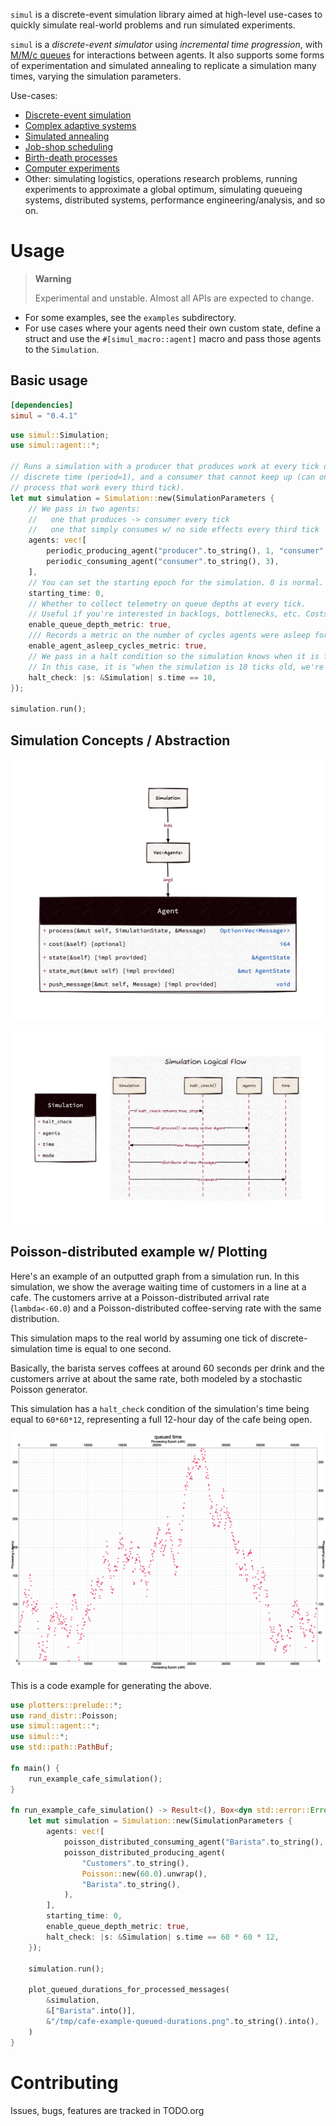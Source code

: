 `simul` is a discrete-event simulation library aimed at high-level use-cases to
quickly simulate real-world problems and run simulated experiments.

`simul` is a *discrete-event simulator* using *incremental time progression*,
with [M/M/c queues](https://en.wikipedia.org/wiki/M/M/c_queue) for interactions
between agents. It also supports some forms of experimentation and simulated
annealing to replicate a simulation many times, varying the simulation
parameters.

Use-cases:
- [Discrete-event simulation](https://en.wikipedia.org/wiki/Discrete-event_simulation)
- [Complex adaptive systems](https://authors.library.caltech.edu/60491/1/MGM%20113.pdf)
- [Simulated annealing](https://en.wikipedia.org/wiki/Simulated_annealing)
- [Job-shop scheduling](https://en.wikipedia.org/wiki/Job-shop_scheduling)
- [Birth-death processes](https://en.wikipedia.org/wiki/Birth%E2%80%93death_process)
- [Computer experiments](https://en.wikipedia.org/wiki/Computer_experiment)
- Other: simulating logistics, operations research problems, running experiments
  to approximate a global optimum, simulating queueing systems, distributed
  systems, performance engineering/analysis, and so on.

# Usage

> **Warning**
>
> Experimental and unstable. Almost all APIs are expected to change.

- For some examples, see the `examples` subdirectory.
- For use cases where your agents need their own custom state, define a struct
  and use the `#[simul_macro::agent]` macro and pass those agents to the
  `Simulation`.

## Basic usage

``` toml
[dependencies]
simul = "0.4.1"
```

``` rust
use simul::Simulation;
use simul::agent::*;

// Runs a simulation with a producer that produces work at every tick of
// discrete time (period=1), and a consumer that cannot keep up (can only
// process that work every third tick).
let mut simulation = Simulation::new(SimulationParameters {
    // We pass in two agents:
    //   one that produces -> consumer every tick
    //   one that simply consumes w/ no side effects every third tick
    agents: vec![
        periodic_producing_agent("producer".to_string(), 1, "consumer".to_string()),
        periodic_consuming_agent("consumer".to_string(), 3),
    ],
    // You can set the starting epoch for the simulation. 0 is normal.
    starting_time: 0,
    // Whether to collect telemetry on queue depths at every tick.
    // Useful if you're interested in backlogs, bottlenecks, etc. Costs performance.
    enable_queue_depth_metric: true,
    /// Records a metric on the number of cycles agents were asleep for.
    enable_agent_asleep_cycles_metric: true,
    // We pass in a halt condition so the simulation knows when it is finished.
    // In this case, it is "when the simulation is 10 ticks old, we're done."
    halt_check: |s: &Simulation| s.time == 10,
});

simulation.run();
```

## Simulation Concepts / Abstraction

![Diagram showing Agent trait](./diagrams/simulation_agents.png)

![Diagram showing Simulation sequence diagram](./diagrams/simulation_control_flow.png)

## Poisson-distributed example w/ Plotting

Here's an example of an outputted graph from a simulation run. In this
simulation, we show the average waiting time of customers in a line at a
cafe. The customers arrive at a Poisson-distributed arrival rate
(`lambda<-60.0`) and a Poisson-distributed coffee-serving rate with the
same distribution.

This simulation maps to the real world by assuming one tick of
discrete-simulation time is equal to one second.

Basically, the barista serves coffees at around 60 seconds per drink and
the customers arrive at about the same rate, both modeled by a
stochastic Poisson generator.

This simulation has a `halt_check` condition of the simulation's time
being equal to `60*60*12`, representing a full 12-hour day of the cafe
being open.

![](./readme-assets/cafe-example-queued-durations.png)

This is a code example for generating the above.

``` rust
use plotters::prelude::*;
use rand_distr::Poisson;
use simul::agent::*;
use simul::*;
use std::path::PathBuf;

fn main() {
    run_example_cafe_simulation();
}

fn run_example_cafe_simulation() -> Result<(), Box<dyn std::error::Error>> {
    let mut simulation = Simulation::new(SimulationParameters {
        agents: vec![
            poisson_distributed_consuming_agent("Barista".to_string(), Poisson::new(60.0).unwrap()),
            poisson_distributed_producing_agent(
                "Customers".to_string(),
                Poisson::new(60.0).unwrap(),
                "Barista".to_string(),
            ),
        ],
        starting_time: 0,
        enable_queue_depth_metric: true,
        halt_check: |s: &Simulation| s.time == 60 * 60 * 12,
    });

    simulation.run();

    plot_queued_durations_for_processed_messages(
        &simulation,
        &["Barista".into()],
        &"/tmp/cafe-example-queued-durations.png".to_string().into(),
    )
}
```

# Contributing

Issues, bugs, features are tracked in TODO.org
